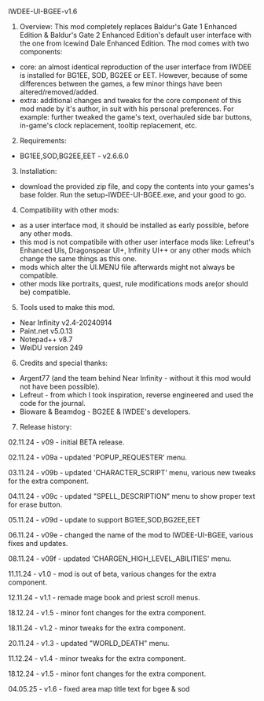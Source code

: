 IWDEE-UI-BGEE-v1.6

1) Overview:
This mod completely replaces Baldur's Gate 1 Enhanced Edition & Baldur's Gate 2 Enhanced Edition's default user interface with the one from Icewind Dale Enhanced Edition.
The mod comes with two components: 
- core: an almost identical reproduction of the user interface from IWDEE is installed for BG1EE, SOD, BG2EE or EET. However, because of some differences between the games, a few minor things have been altered/removed/added.
- extra: additional changes and tweaks for the core component of this mod made by it's author, in suit with his personal preferences. For example: further tweaked the game's text, overhauled side bar buttons, in-game's clock replacement, tooltip replacement, etc.

2) Requirements:
- BG1EE,SOD,BG2EE,EET - v2.6.6.0

3) Installation: 
- download the provided zip file, and copy the contents into your games's base folder. Run the setup-IWDEE-UI-BGEE.exe, and your good to go.

4) Compatibility with other mods:
- as a user interface mod, it should be installed as early possible, before any other mods.
- this mod is not compatibile with other user interface mods like: Lefreut's Enhanced UIs, Dragonspear UI+, Infinity UI++ or any other mods which change the same things as this one.
- mods which alter the UI.MENU file afterwards might not always be compatible.
- other mods like portraits, quest, rule modifications mods are(or should be) compatible.

5) Tools used to make this mod.
- Near Infinity v2.4-20240914
- Paint.net v5.0.13
- Notepad++ v8.7
- WeiDU version 249

6) Credits and special thanks:
- Argent77 (and the team behind Near Infinity - without it this mod would not have been possible).
- Lefreut - from which I took inspiration, reverse engineered and used the code for the journal.
- Bioware & Beamdog - BG2EE & IWDEE's developers.

7) Release history:

02.11.24 - v09 - initial BETA release.

02.11.24 - v09a - updated 'POPUP_REQUESTER' menu.

03.11.24 - v09b - updated 'CHARACTER_SCRIPT' menu, various new tweaks for the extra component.

04.11.24 - v09c - updated "SPELL_DESCRIPTION" menu to show proper text for erase button.

05.11.24 - v09d - update to support BG1EE,SOD,BG2EE,EET

06.11.24 - v09e - changed the name of the mod to IWDEE-UI-BGEE, various fixes and updates.

08.11.24 - v09f - updated 'CHARGEN_HIGH_LEVEL_ABILITIES' menu.

11.11.24 - v1.0 - mod is out of beta, various changes for the extra component.

12.11.24 - v1.1 - remade mage book and priest scroll menus.

18.12.24 - v1.5 - minor font changes for the extra component.

18.11.24 - v1.2 - minor tweaks for the extra component.

20.11.24 - v1.3 - updated "WORLD_DEATH" menu.

11.12.24 - v1.4 - minor tweaks for the extra component.

18.12.24 - v1.5 - minor font changes for the extra component.

04.05.25 - v1.6 - fixed area map title text for bgee & sod
